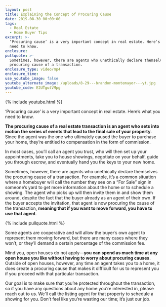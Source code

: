```yaml
---
layout: post
title: Explaining the Concept of Procuring Cause
date: 2019-08-30 00:00:00
tags:
  - Real Estate
  - Home Buyer Tips
excerpt: >-
  ‘Procuring cause’ is a very important concept in real estate. Here’s what you
  need to know.
enclosure:
pullquote: >-
  Sometimes, however, there are agents who unethically declare themselves the
  procuring cause of a transaction.
enclosure_type: video/mp4
enclosure_time:
use_youtube_image: false
youtube_alternate_image: /uploads/8-29---brandon-montemayor---yt.jpg
youtube_code: E2UTgutVMpg
---
```


{% include youtube.html %}

‘Procuring cause’ is a very important concept in real estate. Here’s what you need to know.

**The procuring cause of a real estate transaction is an agent who sets into motion the series of events that lead to the final sale of your property**. Since the agent was the one who ultimately caused the buyer to purchase your home, they’re entitled to compensation in the form of commission.

In most cases, you’ll call an agent you trust, who will then set up your appointments, take you to house showings, negotiate on your behalf, guide you through escrow, and eventually hand you the keys to your new home.

Sometimes, however, there are agents who unethically declare themselves the procuring cause of a transaction. For example, it’s a common situation where a homebuyer will call the number they see on a “For Sale” sign in someone’s yard to get more information about the home or to schedule a showing. The agent who picks up will then invite them in and show them around, despite the fact that the buyer already as an agent of their own. If the buyer accepts the invitation, that agent is now procuring the cause of the transaction, **meaning that if you want to move forward, you have to use that agent**.

{% include pullquote.html %}

Some agents are cooperative and will allow the buyer’s own agent to represent them moving forward, but there are many cases where they won’t, or they’ll demand a certain percentage of the commission fee.

Mind you, open houses do not apply—**you can spend as much time at any open house you like without having to worry about procuring causes**. Outside of open houses, however, any time an agent takes you to a home, it does create a procuring cause that makes it difficult for us to represent you if you proceed with that particular transaction.

Our goal is to make sure that you’re protected throughout the transaction, so if you have any questions about any home you’re interested in, please reach out to us. We’ll call the listing agent for that property to schedule a showing for you. Don’t feel like you’re wasting our time; it’s just our job.